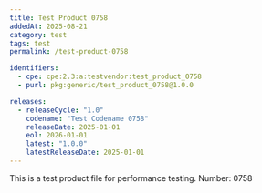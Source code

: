 ```yaml
---
title: Test Product 0758
addedAt: 2025-08-21
category: test
tags: test
permalink: /test-product-0758

identifiers:
  - cpe: cpe:2.3:a:testvendor:test_product_0758
  - purl: pkg:generic/test_product_0758@1.0.0

releases:
  - releaseCycle: "1.0"
    codename: "Test Codename 0758"
    releaseDate: 2025-01-01
    eol: 2026-01-01
    latest: "1.0.0"
    latestReleaseDate: 2025-01-01
---
```


This is a test product file for performance testing. Number: 0758
